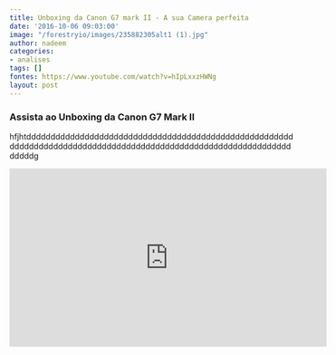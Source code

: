 ```yaml
---
title: Unboxing da Canon G7 mark II - A sua Camera perfeita
date: '2016-10-06 09:03:00'
image: "/forestryio/images/235882305alt1 (1).jpg"
author: nadeem
categories:
- analises
tags: []
fontes: https://www.youtube.com/watch?v=hIpLxxzHWNg
layout: post
---
```

### Assista ao Unboxing da Canon G7 Mark II

hfjhtddddddddddddddddddddddddddddddddddddddddddddddddddddddddddddddddddddddddddddddddddddddddddddddddddddddddddddddddddddddg

<iframe width="560" height="315" src="https://www.youtube.com/embed/hIpLxxzHWNg" frameborder="0" allowfullscreen></iframe>